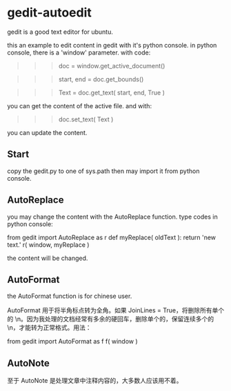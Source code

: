 


# gedit-autoedit
gedit is a good text editor for ubuntu.

this an example to edit content in gedit with it's python console.
in python console, there is a 'window' parameter. with code:

>>> doc = window.get_active_document()

>>> start, end = doc.get_bounds()

>>> Text = doc.get_text( start, end, True )

you can get the content of the active file. and with:

>>> doc.set_text( Text )

you can update the content.


## Start
copy the gedit.py to one of sys.path then may import it from python console.

## AutoReplace
you may change the content with the AutoReplace function. type codes in python console:

from gedit import AutoReplace as r
def myReplace( oldText ):
	return 'new text.'
r( window, myReplace )

the content will be changed.


## AutoFormat
the AutoFormat function is for chinese user.

AutoFormat 用于将半角标点转为全角。如果 JoinLines = True，将删除所有单个的 \n。因为我处理的文档经常有多余的硬回车，删除单个的，保留连续多个的 \n，才能转为正常格式。用法：

from gedit import AutoFormat as f
f( window )

## AutoNote
至于 AutoNote 是处理文章中注释内容的，大多数人应该用不着。


